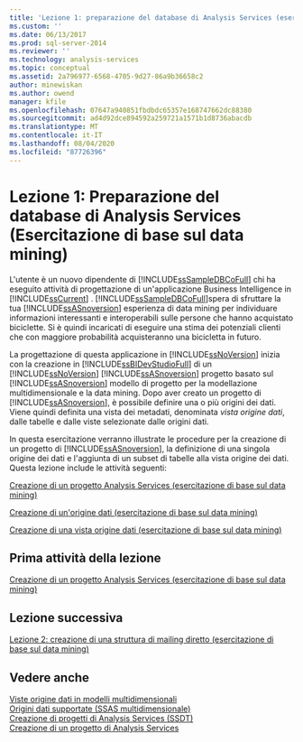 ```yaml
---
title: 'Lezione 1: preparazione del database di Analysis Services (esercitazione di base sul data mining) | Microsoft Docs'
ms.custom: ''
ms.date: 06/13/2017
ms.prod: sql-server-2014
ms.reviewer: ''
ms.technology: analysis-services
ms.topic: conceptual
ms.assetid: 2a796977-6568-4705-9d27-86a9b36658c2
author: minewiskan
ms.author: owend
manager: kfile
ms.openlocfilehash: 07647a940851fbdbdc65357e168747662dc88380
ms.sourcegitcommit: ad4d92dce894592a259721a1571b1d8736abacdb
ms.translationtype: MT
ms.contentlocale: it-IT
ms.lasthandoff: 08/04/2020
ms.locfileid: "87726396"
---
```

# <a name="lesson-1-preparing-the-analysis-services-database-basic-data-mining-tutorial"></a>Lezione 1: Preparazione del database di Analysis Services (Esercitazione di base sul data mining)
  L'utente è un nuovo dipendente di [!INCLUDE[ssSampleDBCoFull](../includes/sssampledbcofull-md.md)] chi ha eseguito attività di progettazione di un'applicazione Business Intelligence in [!INCLUDE[ssCurrent](../includes/sscurrent-md.md)] . [!INCLUDE[ssSampleDBCoFull](../includes/sssampledbcofull-md.md)]spera di sfruttare la tua [!INCLUDE[ssASnoversion](../includes/ssasnoversion-md.md)] esperienza di data mining per individuare informazioni interessanti e interoperabili sulle persone che hanno acquistato biciclette. Si è quindi incaricati di eseguire una stima dei potenziali clienti che con maggiore probabilità acquisteranno una bicicletta in futuro.  
  
 La progettazione di questa applicazione in [!INCLUDE[ssNoVersion](../includes/ssnoversion-md.md)] inizia con la creazione in [!INCLUDE[ssBIDevStudioFull](../includes/ssbidevstudiofull-md.md)] di un [!INCLUDE[ssNoVersion](../includes/ssnoversion-md.md)] [!INCLUDE[ssASnoversion](../includes/ssasnoversion-md.md)] progetto basato sul [!INCLUDE[ssASnoversion](../includes/ssasnoversion-md.md)] modello di progetto per la modellazione multidimensionale e la data mining. Dopo aver creato un progetto di [!INCLUDE[ssASnoversion](../includes/ssasnoversion-md.md)], è possibile definire una o più origini dei dati. Viene quindi definita una vista dei metadati, denominata *vista origine dati*, dalle tabelle e dalle viste selezionate dalle origini dati.  
  
 In questa esercitazione verranno illustrate le procedure per la creazione di un progetto di [!INCLUDE[ssASnoversion](../includes/ssasnoversion-md.md)], la definizione di una singola origine dei dati e l'aggiunta di un subset di tabelle alla vista origine dei dati. Questa lezione include le attività seguenti:  
  
 [Creazione di un progetto Analysis Services &#40;esercitazione di base sul data mining&#41;](../../2014/tutorials/creating-an-analysis-services-project-basic-data-mining-tutorial.md)  
  
 [Creazione di un'origine dati &#40;esercitazione di base sul data mining&#41;](../../2014/tutorials/creating-a-data-source-basic-data-mining-tutorial.md)  
  
 [Creazione di una vista origine dati &#40;esercitazione di base sul data mining&#41;](../../2014/tutorials/creating-a-data-source-view-basic-data-mining-tutorial.md)  
  
## <a name="first-task-in-lesson"></a>Prima attività della lezione  
 [Creazione di un progetto Analysis Services &#40;esercitazione di base sul data mining&#41;](../../2014/tutorials/creating-an-analysis-services-project-basic-data-mining-tutorial.md)  
  
## <a name="next-lesson"></a>Lezione successiva  
 [Lezione 2: creazione di una struttura di mailing diretto &#40;esercitazione di base sul data mining&#41;](../../2014/tutorials/lesson-2-building-a-targeted-mailing-structure-basic-data-mining-tutorial.md)  
  
## <a name="see-also"></a>Vedere anche  
 [Viste origine dati in modelli multidimensionali](https://docs.microsoft.com/analysis-services/multidimensional-models/data-source-views-in-multidimensional-models)   
 [Origini dati supportate &#40;SSAS multidimensionale&#41;](https://docs.microsoft.com/analysis-services/multidimensional-models/supported-data-sources-ssas-multidimensional)   
 [Creazione di progetti di Analysis Services &#40;SSDT&#41;](https://docs.microsoft.com/analysis-services/multidimensional-models/build-analysis-services-projects-ssdt)   
 [Creazione di un progetto di Analysis Services](../analysis-services/lesson-1-1-creating-an-analysis-services-project.md)  
  
  
